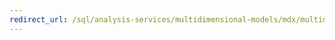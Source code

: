```yaml
---
redirect_url: /sql/analysis-services/multidimensional-models/mdx/multidimensional-model-data-access-analysis-services-multidimensional-data
---
```

